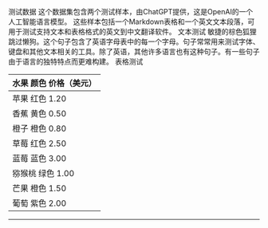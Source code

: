 测试数据
这个数据集包含两个测试样本，由ChatGPT提供，这是OpenAI的一个人工智能语言模型。
这些样本包括一个Markdown表格和一个英文文本段落，可用于测试支持文本和表格格式的英文到中文翻译软件。
文本测试
敏捷的棕色狐狸跳过懒狗。这个句子包含了英语字母表中的每一个字母。句子常常用来测试字体、键盘和其他文本相关的工具。除了英语，其他许多语言也有这种句子。有一些句子由于语言的独特特点而更难构建。
表格测试

| 水果    颜色    价格（美元） |
| --- |
| 苹果    红色    1.20 |
| 香蕉    黄色    0.50 |
| 橙子    橙色    0.80 |
| 草莓    红色    2.50 |
| 蓝莓    蓝色    3.00 |
| 猕猴桃  绿色    1.00 |
| 芒果    橙色    1.50 |
| 葡萄    紫色    2.00 |

---

